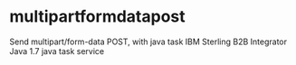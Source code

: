 # multipartformdatapost
Send multipart/form-data POST, with java task IBM Sterling B2B Integrator
Java 1.7
java task service
